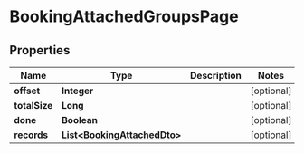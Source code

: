 

# BookingAttachedGroupsPage


## Properties

| Name | Type | Description | Notes |
|------------ | ------------- | ------------- | -------------|
|**offset** | **Integer** |  |  [optional] |
|**totalSize** | **Long** |  |  [optional] |
|**done** | **Boolean** |  |  [optional] |
|**records** | [**List&lt;BookingAttachedDto&gt;**](BookingAttachedDto.md) |  |  [optional] |



